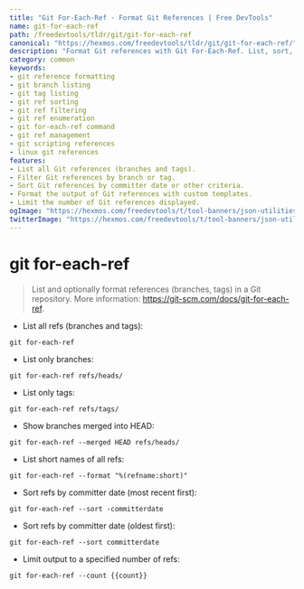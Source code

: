 ```yaml
---
title: "Git For-Each-Ref - Format Git References | Free DevTools"
name: git-for-each-ref
path: /freedevtools/tldr/git/git-for-each-ref
canonical: "https://hexmos.com/freedevtools/tldr/git/git-for-each-ref/"
description: "Format Git references with Git For-Each-Ref. List, sort, and filter branches and tags in your Git repository. Free online tool, no registration required."
category: common
keywords:
- git reference formatting
- git branch listing
- git tag listing
- git ref sorting
- git ref filtering
- git ref enumeration
- git for-each-ref command
- git ref management
- git scripting references
- linux git references
features:
- List all Git references (branches and tags).
- Filter Git references by branch or tag.
- Sort Git references by committer date or other criteria.
- Format the output of Git references with custom templates.
- Limit the number of Git references displayed.
ogImage: "https://hexmos.com/freedevtools/t/tool-banners/json-utilities-banner.png"
twitterImage: "https://hexmos.com/freedevtools/t/tool-banners/json-utilities-banner.png"
---
```


# git for-each-ref

> List and optionally format references (branches, tags) in a Git repository.
> More information: <https://git-scm.com/docs/git-for-each-ref>.

- List all refs (branches and tags):

`git for-each-ref`

- List only branches:

`git for-each-ref refs/heads/`

- List only tags:

`git for-each-ref refs/tags/`

- Show branches merged into HEAD:

`git for-each-ref --merged HEAD refs/heads/`

- List short names of all refs:

`git for-each-ref --format "%(refname:short)"`

- Sort refs by committer date (most recent first):

`git for-each-ref --sort -committerdate`

- Sort refs by committer date (oldest first):

`git for-each-ref --sort committerdate`

- Limit output to a specified number of refs:

`git for-each-ref --count {{count}}`
